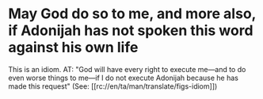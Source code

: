 # May God do so to me, and more also, if Adonijah has not spoken this word against his own life

This is an idiom. AT: "God will have every right to execute me—and to do even worse things to me—if I do not execute Adonijah because he has made this request" (See: [[rc://en/ta/man/translate/figs-idiom]])

